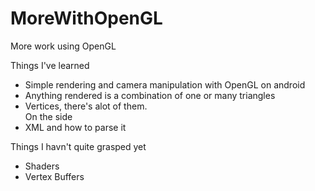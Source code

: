 # MoreWithOpenGL
More work using OpenGL

Things I've learned

- Simple rendering and camera manipulation with OpenGL on android
- Anything rendered is a combination of one or many triangles
- Vertices, there's alot of them.  
On the side
- XML and how to parse it

Things I havn't quite grasped yet

- Shaders
- Vertex Buffers
